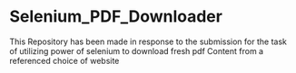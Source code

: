 # Selenium_PDF_Downloader
This Repository has been made in response to the submission for the task of utilizing power of selenium to download fresh pdf Content from a referenced choice of website
